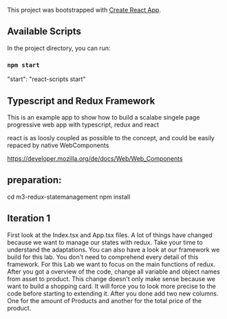 This project was bootstrapped with [Create React App](https://github.com/facebook/create-react-app).

## Available Scripts

In the project directory, you can run:

### `npm start`

"start": "react-scripts start"

## Typescript and Redux Framework

This is an example app to show how to build a scalabe singele page progressive web app with typescript, redux and react

react is as loosly coupled as possible to the concept, and could be easily repaced by native WebComponents

https://developer.mozilla.org/de/docs/Web/Web_Components

## preparation: 

cd m3-redux-statemanagement
npm install


## Iteration 1

First look at the Index.tsx and App.tsx files. A lot of things have changed because we want to manage our states with redux.
Take your time to understand the adaptations. You can also have a look at our framework we build for this lab. 
You don't need to comprehend every detail of this framework. For this Lab we want to focus on the main functions of redux.
After you got a overview of the code, change all variable and object names from asset to product. This change doesn't only make sense
because we want to build a shopping card. It will force you to look more precise to the code before starting to extending it.
After you done add two new columns. One for the amount of Products and another for the total price of the product.